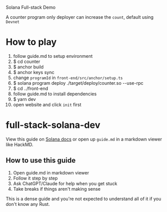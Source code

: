 Solana Full-stack Demo

A counter program only deployer can increase the `count`, default using `Devnet`

# How to play
1. follow guide.md to setup environment
2. $ cd counter
3. $ anchor build
4. $ anchor keys sync
5. change `programId` in `front-end/src/anchor/setup.ts`
6. $ solana program deploy ./target/deploy/counter.so --use-rpc
7. $ cd ../front-end
8. follow guide.md to install dependencies
9. $ yarn dev
10. open website and click `init` first

# full-stack-solana-dev
View this guide on [Solana docs](https://solana.com/developers/guides/getstarted/full-stack-solana-development) or open up `guide.md` in a markdown viewer like HackMD. 

## How to use this guide
1. Open guide.md in markdown viewer
2. Follow it step by step
3. Ask ChatGPT/Claude for help when you get stuck
4. Take breaks if things aren't making sense

This is a dense guide and you're not expected to understand all of it if you don't know any Rust.
